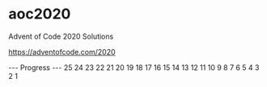# aoc2020

Advent of Code 2020 Solutions

https://adventofcode.com/2020

--- Progress ---
25
24
23
22
21
20
19
18
17
16
15
14
13
12
11
10
 9
 8
 7
 6
 5
 4
 3
 2
 1
